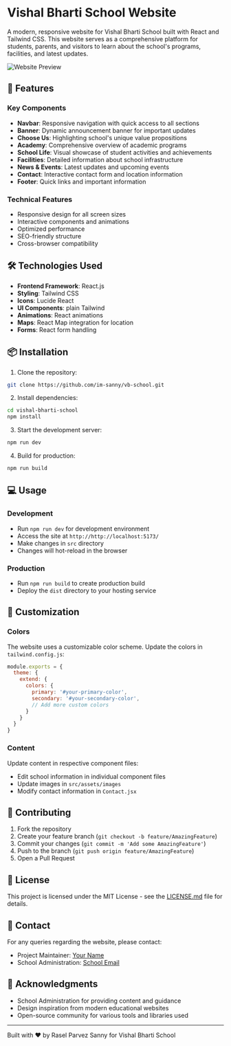 # Vishal Bharti School Website

A modern, responsive website for Vishal Bharti School built with React and Tailwind CSS. This website serves as a comprehensive platform for students, parents, and visitors to learn about the school's programs, facilities, and latest updates.

![Website Preview](/api/placeholder/1200/600)

## 🚀 Features

### Key Components
- **Navbar**: Responsive navigation with quick access to all sections
- **Banner**: Dynamic announcement banner for important updates
- **Choose Us**: Highlighting school's unique value propositions
- **Academy**: Comprehensive overview of academic programs
- **School Life**: Visual showcase of student activities and achievements
- **Facilities**: Detailed information about school infrastructure
- **News & Events**: Latest updates and upcoming events
- **Contact**: Interactive contact form and location information
- **Footer**: Quick links and important information

### Technical Features
- Responsive design for all screen sizes
- Interactive components and animations
- Optimized performance
- SEO-friendly structure
- Cross-browser compatibility

## 🛠️ Technologies Used

- **Frontend Framework**: React.js
- **Styling**: Tailwind CSS
- **Icons**: Lucide React
- **UI Components**: plain Tailwind
- **Animations**: React animations
- **Maps**: React Map integration for location
- **Forms**: React form handling

## 📦 Installation

1. Clone the repository:
```bash
git clone https://github.com/im-sanny/vb-school.git
```

2. Install dependencies:
```bash
cd vishal-bharti-school
npm install
```

3. Start the development server:
```bash
npm run dev
```

4. Build for production:
```bash
npm run build
```

## 💻 Usage

### Development
- Run `npm run dev` for development environment
- Access the site at `http://http://localhost:5173/`
- Make changes in `src` directory
- Changes will hot-reload in the browser

### Production
- Run `npm run build` to create production build
- Deploy the `dist` directory to your hosting service

## 🎨 Customization

### Colors
The website uses a customizable color scheme. Update the colors in `tailwind.config.js`:
```javascript
module.exports = {
  theme: {
    extend: {
      colors: {
        primary: '#your-primary-color',
        secondary: '#your-secondary-color',
        // Add more custom colors
      }
    }
  }
}
```

### Content
Update content in respective component files:
- Edit school information in individual component files
- Update images in `src/assets/images`
- Modify contact information in `Contact.jsx`

## 🤝 Contributing

1. Fork the repository
2. Create your feature branch (`git checkout -b feature/AmazingFeature`)
3. Commit your changes (`git commit -m 'Add some AmazingFeature'`)
4. Push to the branch (`git push origin feature/AmazingFeature`)
5. Open a Pull Request

## 📝 License

This project is licensed under the MIT License - see the [LICENSE.md](LICENSE.md) file for details.

## 👥 Contact

For any queries regarding the website, please contact:
- Project Maintainer: [Your Name](mailto:your.email@example.com)
- School Administration: [School Email](mailto:school.email@example.com)

## 🙏 Acknowledgments

- School Administration for providing content and guidance
- Design inspiration from modern educational websites
- Open-source community for various tools and libraries used

---
Built with ❤️ by Rasel Parvez Sanny for Vishal Bharti School
